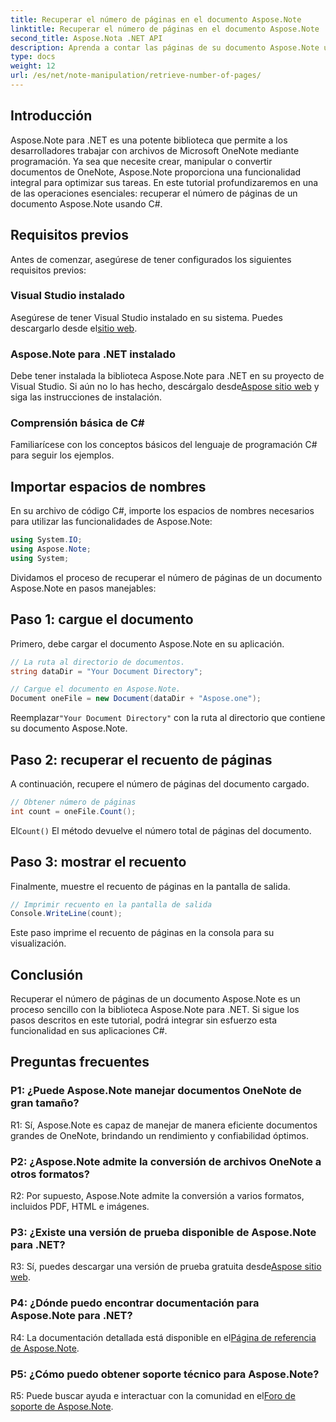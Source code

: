 ```yaml
---
title: Recuperar el número de páginas en el documento Aspose.Note
linktitle: Recuperar el número de páginas en el documento Aspose.Note
second_title: Aspose.Nota .NET API
description: Aprenda a contar las páginas de su documento Aspose.Note usando C#. Siga nuestra guía paso a paso para una fácil integración.
type: docs
weight: 12
url: /es/net/note-manipulation/retrieve-number-of-pages/
---
```

## Introducción

Aspose.Note para .NET es una potente biblioteca que permite a los desarrolladores trabajar con archivos de Microsoft OneNote mediante programación. Ya sea que necesite crear, manipular o convertir documentos de OneNote, Aspose.Note proporciona una funcionalidad integral para optimizar sus tareas. En este tutorial profundizaremos en una de las operaciones esenciales: recuperar el número de páginas de un documento Aspose.Note usando C#.

## Requisitos previos

Antes de comenzar, asegúrese de tener configurados los siguientes requisitos previos:

### Visual Studio instalado

Asegúrese de tener Visual Studio instalado en su sistema. Puedes descargarlo desde el[sitio web](https://visualstudio.microsoft.com/).

### Aspose.Note para .NET instalado

 Debe tener instalada la biblioteca Aspose.Note para .NET en su proyecto de Visual Studio. Si aún no lo has hecho, descárgalo desde[Aspose sitio web](https://releases.aspose.com/note/net/) y siga las instrucciones de instalación.

### Comprensión básica de C#

Familiarícese con los conceptos básicos del lenguaje de programación C# para seguir los ejemplos.

## Importar espacios de nombres

En su archivo de código C#, importe los espacios de nombres necesarios para utilizar las funcionalidades de Aspose.Note:

```csharp
using System.IO;
using Aspose.Note;
using System;
```

Dividamos el proceso de recuperar el número de páginas de un documento Aspose.Note en pasos manejables:

## Paso 1: cargue el documento

Primero, debe cargar el documento Aspose.Note en su aplicación.

```csharp
// La ruta al directorio de documentos.
string dataDir = "Your Document Directory";

// Cargue el documento en Aspose.Note.
Document oneFile = new Document(dataDir + "Aspose.one");
```

 Reemplazar`"Your Document Directory"` con la ruta al directorio que contiene su documento Aspose.Note.

## Paso 2: recuperar el recuento de páginas

A continuación, recupere el número de páginas del documento cargado.

```csharp
// Obtener número de páginas
int count = oneFile.Count();
```

 El`Count()` El método devuelve el número total de páginas del documento.

## Paso 3: mostrar el recuento

Finalmente, muestre el recuento de páginas en la pantalla de salida.

```csharp
// Imprimir recuento en la pantalla de salida
Console.WriteLine(count);
```

Este paso imprime el recuento de páginas en la consola para su visualización.

## Conclusión

Recuperar el número de páginas de un documento Aspose.Note es un proceso sencillo con la biblioteca Aspose.Note para .NET. Si sigue los pasos descritos en este tutorial, podrá integrar sin esfuerzo esta funcionalidad en sus aplicaciones C#.

## Preguntas frecuentes

### P1: ¿Puede Aspose.Note manejar documentos OneNote de gran tamaño?

R1: Sí, Aspose.Note es capaz de manejar de manera eficiente documentos grandes de OneNote, brindando un rendimiento y confiabilidad óptimos.

### P2: ¿Aspose.Note admite la conversión de archivos OneNote a otros formatos?

R2: Por supuesto, Aspose.Note admite la conversión a varios formatos, incluidos PDF, HTML e imágenes.

### P3: ¿Existe una versión de prueba disponible de Aspose.Note para .NET?

 R3: Sí, puedes descargar una versión de prueba gratuita desde[Aspose sitio web](https://releases.aspose.com/).

### P4: ¿Dónde puedo encontrar documentación para Aspose.Note para .NET?

 R4: La documentación detallada está disponible en el[Página de referencia de Aspose.Note](https://reference.aspose.com/note/net/).

### P5: ¿Cómo puedo obtener soporte técnico para Aspose.Note?

 R5: Puede buscar ayuda e interactuar con la comunidad en el[Foro de soporte de Aspose.Note](https://forum.aspose.com/c/note/28).